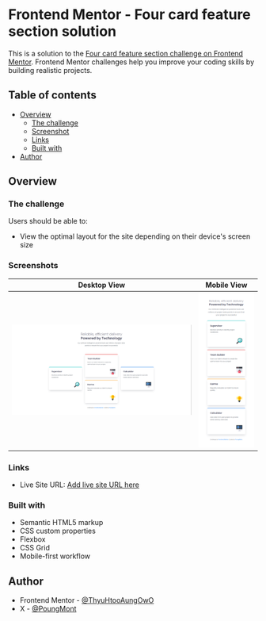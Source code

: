 # Frontend Mentor - Four card feature section solution

This is a solution to the [Four card feature section challenge on Frontend Mentor](https://www.frontendmentor.io/challenges/four-card-feature-section-weK1eFYK). Frontend Mentor challenges help you improve your coding skills by building realistic projects.

## Table of contents

- [Overview](#overview)
  - [The challenge](#the-challenge)
  - [Screenshot](#screenshot)
  - [Links](#links)
  - [Built with](#built-with)
- [Author](#author)

## Overview

### The challenge

Users should be able to:

- View the optimal layout for the site depending on their device's screen size

### Screenshots

| Desktop View                               | Mobile View                              |
| ------------------------------------------ | ---------------------------------------- |
| ![Desktop Screenshot](/assets/Desktop.png) | ![Mobile Screenshot](/assets/Mobile.png) |

### Links

- Live Site URL: [Add live site URL here](https://thyuhtooaungowo.github.io/Four-card-feature-section/)

### Built with

- Semantic HTML5 markup
- CSS custom properties
- Flexbox
- CSS Grid
- Mobile-first workflow

## Author

- Frontend Mentor - [@ThyuHtooAungOwO](https://www.frontendmentor.io/profile/ThyuHtooAungOwO)
- X - [@PoungMont](https://x.com/Poung_Mont)
